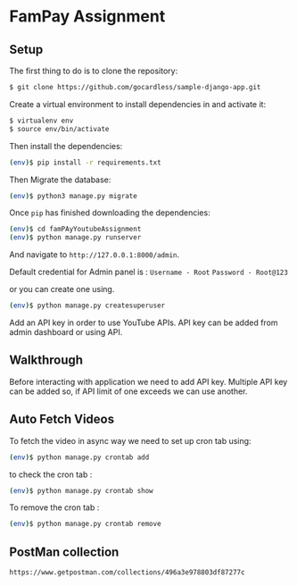 # FamPay Assignment

## Setup

The first thing to do is to clone the repository:

```sh
$ git clone https://github.com/gocardless/sample-django-app.git
```

Create a virtual environment to install dependencies in and activate it:

```sh
$ virtualenv env
$ source env/bin/activate
```

Then install the dependencies:

```sh
(env)$ pip install -r requirements.txt
```

Then Migrate the database:

```sh
(env)$ python3 manage.py migrate
```

Once `pip` has finished downloading the dependencies:
```sh
(env)$ cd famPAyYoutubeAssignment
(env)$ python manage.py runserver
```
And navigate to `http://127.0.0.1:8000/admin`.

Default credential for Admin panel is :
`Username - Root`
`Password - Root@123`

or you can create one using.

```sh
(env)$ python manage.py createsuperuser
```


Add an API key in order to use YouTube APIs.
API key can be added from admin dashboard or using API.

## Walkthrough

Before interacting with application we need to add API key. Multiple API key can be added so,
if API limit of one exceeds we can use another.

## Auto Fetch Videos

To fetch the video in async way we need to set up cron tab using:

```sh
(env)$ python manage.py crontab add
```
to check the cron tab :

```sh
(env)$ python manage.py crontab show
```

To remove the cron tab :

```sh
(env)$ python manage.py crontab remove
```


## PostMan collection


`https://www.getpostman.com/collections/496a3e978803df87277c`



